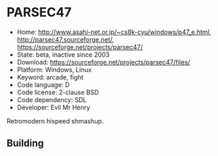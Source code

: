 # PARSEC47

- Home: http://www.asahi-net.or.jp/~cs8k-cyu/windows/p47_e.html, http://parsec47.sourceforge.net/, https://sourceforge.net/projects/parsec47/
- State: beta, inactive since 2003
- Download: https://sourceforge.net/projects/parsec47/files/
- Platform: Windows, Linux
- Keyword: arcade, fight
- Code language: D
- Code license: 2-clause BSD
- Code dependency: SDL
- Developer: Evil Mr Henry

Retromodern hispeed shmashup.

## Building
